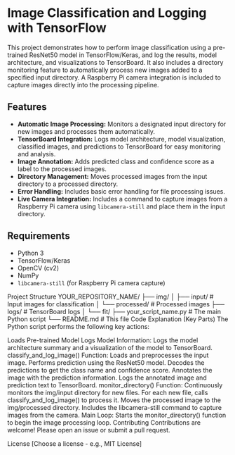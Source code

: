 # Image Classification and Logging with TensorFlow

This project demonstrates how to perform image classification using a pre-trained ResNet50 model in TensorFlow/Keras, and log the results, model architecture, and visualizations to TensorBoard.  It also includes a directory monitoring feature to automatically process new images added to a specified input directory.  A Raspberry Pi camera integration is included to capture images directly into the processing pipeline.

## Features

* **Automatic Image Processing:** Monitors a designated input directory for new images and processes them automatically.
* **TensorBoard Integration:** Logs model architecture, model visualization, classified images, and predictions to TensorBoard for easy monitoring and analysis.
* **Image Annotation:** Adds predicted class and confidence score as a label to the processed images.
* **Directory Management:** Moves processed images from the input directory to a processed directory.
* **Error Handling:** Includes basic error handling for file processing issues.
* **Live Camera Integration:** Includes a command to capture images from a Raspberry Pi camera using `libcamera-still` and place them in the input directory.

## Requirements

* Python 3
* TensorFlow/Keras
* OpenCV (cv2)
* NumPy
* `libcamera-still` (for Raspberry Pi camera capture)

Project Structure
YOUR_REPOSITORY_NAME/
├── img/
│   ├── input/        # Input images for classification
│   └── processed/   # Processed images
├── logs/             # TensorBoard logs
│   └── fit/
├── your_script_name.py # The main Python script
└── README.md         # This file
Code Explanation (Key Parts)
The Python script performs the following key actions:

Loads Pre-trained Model
Logs Model Information: Logs the model architecture summary and a visualization of the model to TensorBoard.
classify_and_log_image() Function:
Loads and preprocesses the input image.
Performs prediction using the ResNet50 model.
Decodes the predictions to get the class name and confidence score.
Annotates the image with the prediction information.
Logs the annotated image and prediction text to TensorBoard.
monitor_directory() Function:
Continuously monitors the img/input directory for new files.
For each new file, calls classify_and_log_image() to process it.
Moves the processed image to the img/processed directory.
Includes the libcamera-still command to capture images from the camera.
Main Loop: Starts the monitor_directory() function to begin the image processing loop.
Contributing
Contributions are welcome! Please open an issue or submit a pull request.

License
[Choose a license - e.g., MIT License]
